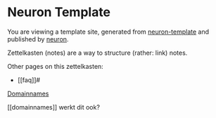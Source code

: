 # Neuron Template

You are viewing a template site, generated from [neuron-template](https://github.com/srid/neuron-template) and published by [neuron](https://neuron.zettel.page/).

Zettelkasten (notes) are a way to structure (rather: link) notes.

Other pages on this zettelkasten:

- [[faq]]#

[Domainnames](https://jan-ru.github.io/zettelkasten/domainnames)

[[domainnames]] werkt dit ook?
